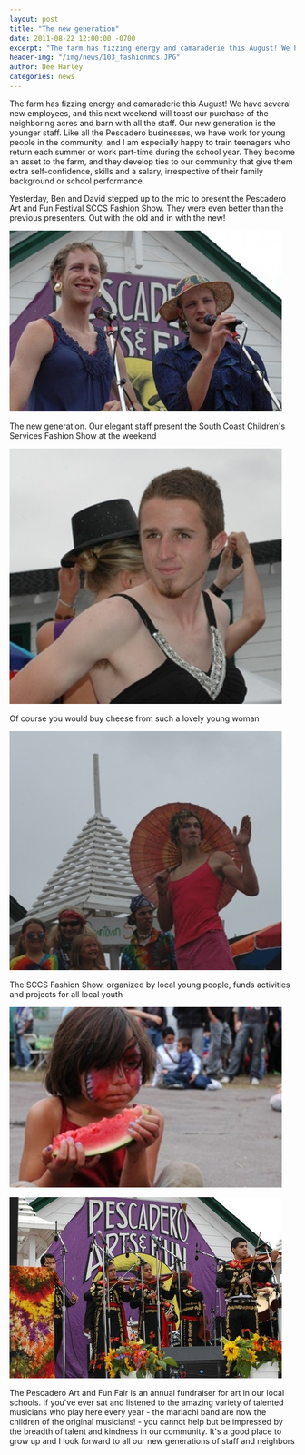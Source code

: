 ```yaml
---
layout: post
title: "The new generation"
date: 2011-08-22 12:00:00 -0700
excerpt: "The farm has fizzing energy and camaraderie this August! We have several new employees, and this next weekend ..."
header-img: "/img/news/103_fashionmcs.JPG"
author: Dee Harley
categories: news
---
```

The farm has fizzing energy and camaraderie this August! We have
several new employees, and this next weekend will toast our purchase
of the neighboring acres and barn with all the staff. Our new
generation is the younger staff. Like all the Pescadero businesses, we
have work for young people in the community, and I am especially happy
to train teenagers who return each summer or work part-time during the
school year. They become an asset to the farm, and they develop ties
to our community that give them extra self-confidence, skills and a
salary, irrespective of their family background or school performance.

Yesterday, Ben and David stepped up to the mic to present the
Pescadero Art and Fun Festival SCCS Fashion Show. They were even
better than the previous presenters. Out with the old and in with the
new!

![image](/img/news/103_fashionmcs.JPG)

The new generation. Our elegant staff present the South Coast
Children's Services Fashion Show at the weekend

![image](/img/news/103_ian.JPG)

Of course you would buy cheese from such a lovely young woman

![image](/img/news/103_pinklady.JPG)

The SCCS Fashion Show, organized by local young people, funds
activities and projects for all local youth

![image](/img/news/103_watermelon.JPG)

![image](/img/news/103_mariachi.JPG)

The Pescadero Art and Fun Fair is an annual fundraiser for art in our
local schools. If you've ever sat and listened to the amazing variety
of talented musicians who play here every year - the mariachi band are
now the children of the original musicians! - you cannot help but be
impressed by the breadth of talent and kindness in our community. It's
a good place to grow up and I look forward to all our new generations
of staff and neighbors











